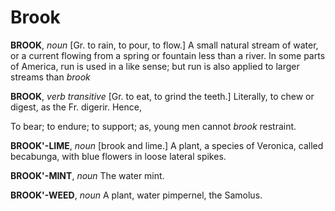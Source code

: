 # Brook

**BROOK**, _noun_ \[Gr. to rain, to pour, to flow.\] A small natural stream of water, or a current flowing from a spring or fountain less than a river. In some parts of America, run is used in a like sense; but run is also applied to larger streams than _brook_

**BROOK**, _verb transitive_ \[Gr. to eat, to grind the teeth.\] Literally, to chew or digest, as the Fr. digerir. Hence,

To bear; to endure; to support; as, young men cannot _brook_ restraint.

**BROOK'-LIME**, _noun_ \[brook and lime.\] A plant, a species of Veronica, called becabunga, with blue flowers in loose lateral spikes.

**BROOK'-MINT**, _noun_ The water mint.

**BROOK'-WEED**, _noun_ A plant, water pimpernel, the Samolus.
